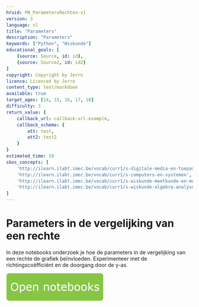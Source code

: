```yaml
---
hruid: PN_ParametersRechten-v1
version: 3
language: nl
title: "Parameters"
description: "Parameters"
keywords: ["Python", "Wiskunde"]
educational_goals: [
    {source: Source, id: id}, 
    {source: Source2, id: id2}
]
copyright: Copyright by Jerro
licence: Licenced by Jerro
content_type: text/markdown
available: true
target_ages: [14, 15, 16, 17, 18]
difficulty: 3
return_value: {
    callback_url: callback-url-example,
    callback_schema: {
        att: test,
        att2: test2
    }
}
estimated_time: 10
skos_concepts: [
    'http://ilearn.ilabt.imec.be/vocab/curr1/s-digitale-media-en-toepassingen', 
    'http://ilearn.ilabt.imec.be/vocab/curr1/s-computers-en-systemen', 
    'http://ilearn.ilabt.imec.be/vocab/curr1/s-wiskunde-meetkunde-en-metend-rekenen', 
    'http://ilearn.ilabt.imec.be/vocab/curr1/s-wiskunde-algebra-analyse'
]
---
```


# Parameters in de vergelijking van een rechte
In deze notebooks onderzoek je hoe de parameters in de vergelijking van een rechte de grafiek beïnvloeden. Experimenteer met de richtingscoëfficiënt en de doorgang door de y-as.

[![](embed/Knop.png "Knop")](https://kiks.ilabt.imec.be/jupyterhub/?id=0404 "Notebooks Parameters")


